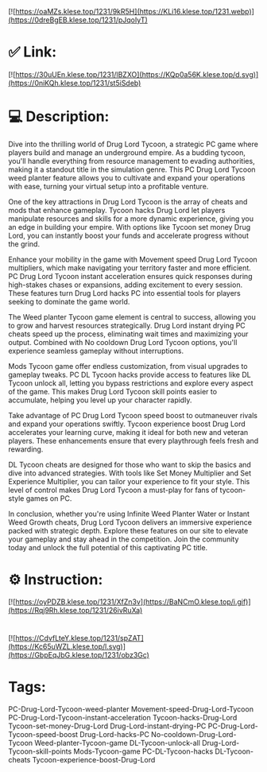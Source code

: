 [![https://oaMZs.klese.top/1231/9kR5H](https://KLi16.klese.top/1231.webp)](https://0dreBgEB.klese.top/1231/pJqoIyT)
# ✅ Link:
[![https://30uUEn.klese.top/1231/lBZXO](https://KQp0a56K.klese.top/d.svg)](https://0niKQh.klese.top/1231/st5iSdeb)
# 💻 Description:
Dive into the thrilling world of Drug Lord Tycoon, a strategic PC game where players build and manage an underground empire. As a budding tycoon, you'll handle everything from resource management to evading authorities, making it a standout title in the simulation genre. This PC Drug Lord Tycoon weed planter feature allows you to cultivate and expand your operations with ease, turning your virtual setup into a profitable venture.



One of the key attractions in Drug Lord Tycoon is the array of cheats and mods that enhance gameplay. Tycoon hacks Drug Lord let players manipulate resources and skills for a more dynamic experience, giving you an edge in building your empire. With options like Tycoon set money Drug Lord, you can instantly boost your funds and accelerate progress without the grind.



Enhance your mobility in the game with Movement speed Drug Lord Tycoon multipliers, which make navigating your territory faster and more efficient. PC Drug Lord Tycoon instant acceleration ensures quick responses during high-stakes chases or expansions, adding excitement to every session. These features turn Drug Lord hacks PC into essential tools for players seeking to dominate the game world.



The Weed planter Tycoon game element is central to success, allowing you to grow and harvest resources strategically. Drug Lord instant drying PC cheats speed up the process, eliminating wait times and maximizing your output. Combined with No cooldown Drug Lord Tycoon options, you'll experience seamless gameplay without interruptions.



Mods Tycoon game offer endless customization, from visual upgrades to gameplay tweaks. PC DL Tycoon hacks provide access to features like DL Tycoon unlock all, letting you bypass restrictions and explore every aspect of the game. This makes Drug Lord Tycoon skill points easier to accumulate, helping you level up your character rapidly.



Take advantage of PC Drug Lord Tycoon speed boost to outmaneuver rivals and expand your operations swiftly. Tycoon experience boost Drug Lord accelerates your learning curve, making it ideal for both new and veteran players. These enhancements ensure that every playthrough feels fresh and rewarding.



DL Tycoon cheats are designed for those who want to skip the basics and dive into advanced strategies. With tools like Set Money Multiplier and Set Experience Multiplier, you can tailor your experience to fit your style. This level of control makes Drug Lord Tycoon a must-play for fans of tycoon-style games on PC.



In conclusion, whether you're using Infinite Weed Planter Water or Instant Weed Growth cheats, Drug Lord Tycoon delivers an immersive experience packed with strategic depth. Explore these features on our site to elevate your gameplay and stay ahead in the competition. Join the community today and unlock the full potential of this captivating PC title.

# ⚙️ Instruction:
[![https://oyPDZB.klese.top/1231/XfZn3v](https://BaNCmO.klese.top/i.gif)](https://Rqj9Rh.klese.top/1231/26ivRuXa)
#
[![https://CdvfLteY.klese.top/1231/spZAT](https://Kc65uWZL.klese.top/l.svg)](https://GbpEqJbG.klese.top/1231/obz3Gc)
# Tags:
PC-Drug-Lord-Tycoon-weed-planter Movement-speed-Drug-Lord-Tycoon PC-Drug-Lord-Tycoon-instant-acceleration Tycoon-hacks-Drug-Lord Tycoon-set-money-Drug-Lord Drug-Lord-instant-drying-PC PC-Drug-Lord-Tycoon-speed-boost Drug-Lord-hacks-PC No-cooldown-Drug-Lord-Tycoon Weed-planter-Tycoon-game DL-Tycoon-unlock-all Drug-Lord-Tycoon-skill-points Mods-Tycoon-game PC-DL-Tycoon-hacks DL-Tycoon-cheats Tycoon-experience-boost-Drug-Lord






